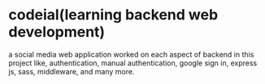 # codeial(learning backend web development)
a social media web application
worked on each aspect of backend in this project like,
authentication, 
manual authentication,
google sign in,
express js,
sass,
middleware,
and many more.

